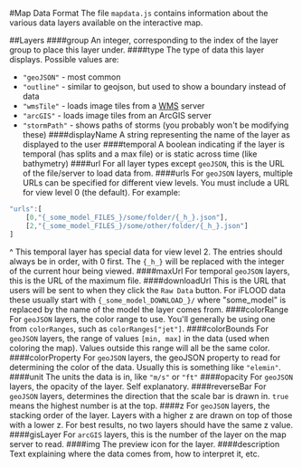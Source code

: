 #Map Data Format
The file `mapdata.js` contains information about the various data layers available on the interactive map.

##Layers
####group
An integer, corresponding to the index of the layer group to place this layer under.
####type
The type of data this layer displays. Possible values are:
- `"geoJSON"` - most common
- `"outline"` - similar to geojson, but used to show a boundary instead of data
- `"wmsTile"` - loads image tiles from a [WMS](https://en.wikipedia.org/wiki/Web_Map_Service) server
- `"arcGIS"` - loads image tiles from an ArcGIS server
- `"stormPath"` - shows paths of storms (you probably won't be modifying these)
####displayName
A string representing the name of the layer as displayed to the user
####temporal
A boolean indicating if the layer is temporal (has splits and a max file) or is static across time (like bathymetry)
####url
For all layer types except `geoJSON`, this is the URL of the file/server to load data from.
####urls
For `geoJSON` layers, multiple URLs can be specified for different view levels. You must include a URL for view level 0 (the default). For example:
```javascript
"urls":[
    [0,"{_some_model_FILES_}/some/folder/{_h_}.json"],
    [2,"{_some_model_FILES_}/some/other/folder/{_h_}.json"]
]
```
^ This temporal layer has special data for view level 2. The entries should always be in order, with 0 first. The `{_h_}` will be replaced with the integer of the current hour being viewed.
####maxUrl
For temporal `geoJSON` layers, this is the URL of the maximum file.
####downloadUrl
This is the URL that users will be sent to when they click the `Raw Data` button. For iFLOOD data these usually start with `{_some_model_DOWNLOAD_}/` where "some_model" is replaced by the name of the model the layer comes from.
####colorRange
For `geoJSON` layers, the color range to use. You'll generally be using one from `colorRanges`, such as `colorRanges["jet"]`.
####colorBounds
For `geoJSON` layers, the range of values `[min, max]` in the data (used when coloring the map). Values outside this range will all be the same color.
####colorProperty
For `geoJSON` layers, the geoJSON property to read for determining the color of the data. Usually this is something like `"elemin"`.
####unit
The units the data is in, like `"m/s"` or `"ft"`
####opacity
For `geoJSON` layers, the opacity of the layer. Self explanatory.
####reverseBar
For `geoJSON` layers, determines the direction that the scale bar is drawn in. `true` means the highest number is at the top.
####z
For `geoJSON` layers, the stacking order of the layer. Layers with a higher z are drawn on top of those with a lower z. For best results, no two layers should have the same z value.
####gisLayer
For `arcGIS` layers, this is the number of the layer on the map server to read.
####img
The preview icon for the layer.
####description
Text explaining where the data comes from, how to interpret it, etc.